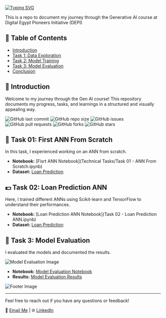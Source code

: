 [![Typing SVG](https://readme-typing-svg.demolab.com/?lines=Welcome+to+My+Repo)](https://git.io/typing-svg)

This is a repo to document my journey through the Generative AI course at Digital Egypt Pioneers Initiative (DEPI)

## 🚀 Table of Contents
- [Introduction](#introduction)
- [Task 1: Data Exploration](#task-1-data-exploration)
- [Task 2: Model Training](#task-2-model-training)
- [Task 3: Model Evaluation](#task-3-model-evaluation)
- [Conclusion](#conclusion)

## 🌟 Introduction
Welcome to my journey through the Gen AI course! This repository documents my progress, tasks, and learnings in a structured and visually appealing way.

![GitHub last commit](https://img.shields.io/github/last-commit/nadeenahmed/GenAI-DEPI)
![GitHub repo size](https://img.shields.io/github/repo-size/nadeenahmed/GenAI-DEPI)
![GitHub issues](https://img.shields.io/github/issues/nadeenahmed/GenAI-DEPI)
![GitHub pull requests](https://img.shields.io/github/issues-pr/nadeenahmed/GenAI-DEPI)
![GitHub forks](https://img.shields.io/github/forks/nadeenahmed/GenAI-DEPI?style=social)
![GitHub stars](https://img.shields.io/github/stars/nadeenahmed/GenAI-DEPI?style=social)

## 🧠 Task 01: First ANN From Scratch
In this task, I experienced working on an ANN from scratch.

- **Notebook:** [Fisrt ANN Notebook](Technical Tasks/Task 01 - ANN From Scratch.ipynb)
- **Dataset:** [Loan Prediction](datasets/Bank_Personal_Loan_Modelling.xlsx)


## 💵 Task 02: Loan Prediction ANN
Here, I trained different ANNs using Scikit-learn and TensorFlow to understand their performances.

- **Notebook:** [Loan Prediction ANN Notebook](Task 02 - Loan Prediction ANN.ipynb)
- **Dataset:** [Loan Prediction](datasets/Bank_Personal_Loan_Modelling.xlsx)

## 🧪 Task 3: Model Evaluation
I evaluated the models and documented the results.

![Model Evaluation Image](images/model_evaluation.png)

- **Notebook:** [Model Evaluation Notebook](tasks/task3/task3_notebook.ipynb)
- **Results:** [Model Evaluation Results](tasks/task3/task3_results.md)


![Footer Image](images/footer.png)

---

Feel free to reach out if you have any questions or feedback!

📧 [Email Me](nadeen262002@gmail.com) | 🌐 [LinkedIn](https://www.linkedin.com/in/nadeenahmed/)
